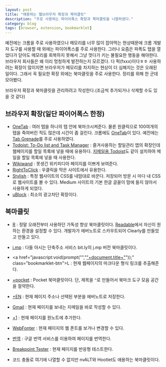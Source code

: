 ```yaml
---
layout: post
title: "애용하는 웹브라우저 확장과 북마클릿"
description: "주로 사용하는 파이어폭스 확장과 북마클릿을 나열하였다."
category: blog
tags: [browser, extension, bookmarklet]
---
```


예전에는 크롬을 주로 사용하였으나 메모리를 너무 많이 잡아먹는 현상때문에 크롬 개발자 도구를 사용할 때 외에는 파이어폭스를 주로 사용한다. 그러나 요즘은 파폭도 탭을 열었다가 닫아도 메모리를 회복하지 못해서 그냥 껏다가 키는 불필요한 행동을 해야한다. 브라우저 회사들은 왜 이리 멍청하게 발전하는지 모르겠다. 다 퍽(fxxx)이다ㅎㅎ 사용하려는 확장이 많이지면 브라우저가 메모리를 차지하는 현상이 더 심해지는 것은 오래된 일이다. 그래서 꼭 필요한 확장 외에는 북마클릿을 주로 사용한다. 정리를 위해 한 군데 모아봤다.

브라우저 확장과 북마클릿을 관리하려고 작성한다.(조금씩 추가되거나 삭제할 수도 있을 것 같다)

## 브라우저 확장(일단 파이어폭스 한정)

* [OneTab](https://addons.mozilla.org/ko/firefox/addon/onetab/) : 여러 탭을 하나의 탭 안에 북마크시켜준다. 물론 원클릭으로 100여개의 탭을 죽여버린 적도 많은데 시간이 좀 걸린다. 크롬에도 [OneTab](https://chrome.google.com/webstore/detail/onetab/chphlpgkkbolifaimnlloiipkdnihall)이 있다. 예전에는 [Tab Grenade](https://github.com/sergi/tabgrenade)를 주로 사용하였다.
* [Todoist: To-Do list and Task Manager](https://addons.mozilla.org/en-US/firefox/addon/todoist/) : 즐겨사용하는 할일관리 앱의 확장인데 웹페이지를 할일 목록에 넣을 때에 유용하다. [지메일용 Todoist](https://todoist.com/gmail)도 같이 설치하여 메일을 할일 목록에 넣을 때 사용한다.
* [Wikiwand](http://www.wikiwand.com/) : 못생긴 위키피디아 페이지를 이쁘게 보여준다.
* [RightToClick](https://addons.mozilla.org/ko/firefox/addon/righttoclick/) : 우클릭을 막은 사이트에서 유용한다.
* [Stylish](https://addons.mozilla.org/ko/firefox/addon/stylish/) : 특정 웹사이트의 CSS를 내맘대로 바꾼다. 저장되어 방문 시 마다 내 CSS로 웹사이트를 볼 수 있다. Medium 사이트의 기본 한글 글꼴이 맘에 들지 않아서 사용하게 되었다.
* [uBlock](https://chrismatic.io/ublock/) : 최소의 광고차단 확장이다.

## 북마클릿

- <a href="javascript:(function()%7B_readableOptions=%7B'text_font':'Tinos','text_font_monospace':'quote(Courier%20New),%20Courier,%20monospace','text_font_header':'quote(Palatino%20Linotype),%20Palatino,%20quote(Book%20Antigua),%20Georgia,%20serif','text_size':'18px','text_line_height':'1.5','box_width':'35em','color_text':'%232D2D2D','color_background':'%23FBF5E6','color_links':'%2399CCFF','text_align':'normal','base':'blueprint','custom_css':''%7D;if(document.getElementsByTagName('body').length%3E0);else%7Breturn;%7Dif(window.$readable)%7Bif(window.$readable.bookmarkletTimer)%7Breturn;%7D%7Delse%7Bwindow.$readable=%7B%7D;%7Dwindow.$readable.bookmarkletTimer=true;window.$readable.options=_readableOptions;if(window.$readable.bookmarkletClicked)%7Bwindow.$readable.bookmarkletClicked();return;%7D_readableScript=document.createElement('script');_readableScript.setAttribute('src','http://readable-static.tastefulwords.com/target.js?rand='+encodeURIComponent(Math.random()));document.getElementsByTagName('body')%5B0%5D.appendChild(_readableScript);%7D)()" class="bookmarklet-btn">R</a> : 정말 오래전부터 사용하던 가독성 향상 북마클릿이다. [Readable](http://readable.tastefulwords.com/)에서 자신이 원하는 환경을 설정할 수 있다. 개발자가 에버노트로 스카우트되어 Clearly를 만들었고 만들고 있다.

- <a href="javascript:var%20e=document.createElement('script');e.setAttribute('language','javascript');e.setAttribute('src','https://j.mp/bookmarklet/load.js');document.body.appendChild(e);void(0);" class="bookmarklet-btn">j.mp</a> : 다들 아시는 단축주소 서비스 bit.ly의 j.mp 버전 북마클릿이다.

<!-- <a href="javascript:var%20d=document,w=window,f='http://hootsuite.com/hootlet/load?',l=d.location,e=encodeURIComponent,p='address='+e(l.href)+'&title='+e(d.title),u=f+p;a=function(){if(!w.open(u,'t','scrollbars=0,toolbar=0,location=0,resizable=0,status=0,width=550,height=330'))l.href=u;};if(/Firefox/.test(navigator.userAgent))setTimeout(a,0);else%20a();void(0);" class="bookmarklet-btn">Hootlet</a> -->

- <a href="javascript:void(prompt("","["+document.title+"]("+location.href+")"));" class="bookmarklet-btn">L</a> : 현재 웹페이지의 마크다운 형식 링크를 추출해준다.

- <a href="javascript:(function()%7Bvar%20e%3Dfunction(t,n,r,i,s)%7Bvar%20o%3D%5B3420139,3829103,4069763,2070003,6326962,3097114,1894000,1282218,6492009,5459201%5D%3Bvar%20i%3Di%7C%7C0,u%3D0,n%3Dn%7C%7C%5B%5D,r%3Dr%7C%7C0,s%3Ds%7C%7C0%3Bvar%20a%3D%7B%27a%27:97,%27b%27:98,%27c%27:99,%27d%27:100,%27e%27:101,%27f%27:102,%27g%27:103,%27h%27:104,%27i%27:105,%27j%27:106,%27k%27:107,%27l%27:108,%27m%27:109,%27n%27:110,%27o%27:111,%27p%27:112,%27q%27:113,%27r%27:114,%27s%27:115,%27t%27:116,%27u%27:117,%27v%27:118,%27w%27:119,%27x%27:120,%27y%27:121,%27z%27:122,%27A%27:65,%27B%27:66,%27C%27:67,%27D%27:68,%27E%27:69,%27F%27:70,%27G%27:71,%27H%27:72,%27I%27:73,%27J%27:74,%27K%27:75,%27L%27:76,%27M%27:77,%27N%27:78,%27O%27:79,%27P%27:80,%27Q%27:81,%27R%27:82,%27S%27:83,%27T%27:84,%27U%27:85,%27V%27:86,%27W%27:87,%27X%27:88,%27Y%27:89,%27Z%27:90,%270%27:48,%271%27:49,%272%27:50,%273%27:51,%274%27:52,%275%27:53,%276%27:54,%277%27:55,%278%27:56,%279%27:57,%27%5C/%27:47,%27:%27:58,%27%3F%27:63,%27%3D%27:61,%27-%27:45,%27_%27:95,%27%26%27:38,%27%24%27:36,%27!%27:33,%27.%27:46%7D%3Bif(!s%7C%7Cs%3D%3D0)%7Bt%3Do%5B0%5D%2Bt%7Dfor(var%20f%3D0%3Bf<t.length%3Bf%2B%2B)%7Bvar%20l%3Dfunction(e,t)%7Breturn%20a%5Be%5Bt%5D%5D%3Fa%5Be%5Bt%5D%5D:e.charCodeAt(t)%7D(t,f)%3Bif(!l*1)l%3D3%3Bvar%20c%3Dl*(o%5Bi%5D%2Bl*o%5Bu%25o.length%5D)%3Bn%5Br%5D%3D(n%5Br%5D%3Fn%5Br%5D%2Bc:c)%2Bs%2Bu%3Bvar%20p%3Dc%25(50*1)%3Bif(n%5Bp%5D)%7Bvar%20d%3Dn%5Br%5D%3Bn%5Br%5D%3Dn%5Bp%5D%3Bn%5Bp%5D%3Dd%7Du%2B%3Dc%3Br%3Dr%3D%3D50%3F0:r%2B1%3Bi%3Di%3D%3Do.length-1%3F0:i%2B1%7Dif(s%3D%3D340)%7Bvar%20v%3D%27%27%3Bfor(var%20f%3D0%3Bf<n.length%3Bf%2B%2B)%7Bv%2B%3DString.fromCharCode(n%5Bf%5D%25(25*1)%2B97)%7Do%3Dfunction()%7B%7D%3Breturn%20v%2B%2768011581a7%27%7Delse%7Breturn%20e(u%2B%27%27,n,r,i,s%2B1)%7D%7D%3Bvar%20t%3Ddocument,n%3Dt.location.href,r%3Dt.title%3Bvar%20i%3De(n)%3Bvar%20s%3Dt.createElement(%27script%27)%3Bs.type%3D%27text/javascript%27%3Bs.src%3D%27https://getpocket.com/b/r4.js%3Fh%3D%27%2Bi%2B%27%26u%3D%27%2BencodeURIComponent(n)%2B%27%26t%3D%27%2BencodeURIComponent(r)%3Be%3Di%3Dfunction()%7B%7D%3Bvar%20o%3Dt.getElementsByTagName(%27head%27)%5B0%5D%7C%7Ct.documentElement%3Bo.appendChild(s)%7D)()" class="bookmarklet-btn">+pocket</a> : Pocket 북마클릿이다. 단, 제목을 `^`로 만들어서 북마크 도구 모음 공간을 절약한다.

- <a href="javascript:(function(){EN_CLIP_HOST='http://www.evernote.com';try{var%20x=document.createElement('SCRIPT');x.type='text/javascript';x.src=EN_CLIP_HOST+'/public/bookmarkClipper.js?'+(new%20Date().getTime()/100000);document.getElementsByTagName('head')[0].appendChild(x);}catch(e){location.href=EN_CLIP_HOST+'/clip.action?url='+encodeURIComponent(location.href)+'&title='+encodeURIComponent(document.title);}})()" class="bookmarklet-btn">+EN</a> : 현재 페이지 주소나 선택된 부분을 에버노트로 저장한다.

- <a href="javascript:(function()%7Bm%3D%27http://mail.google.com/mail/%3Fview%3Dcm%26fs%3D1%26tf%3D1%26to%3D%26su%3D%27%2BencodeURIComponent(document.title)%2B%27%26body%3D%27%2BencodeURIComponent(document.location)%3Bw%3Dwindow.open(m,%27addwindow%27,%27status%3Dno,toolbar%3Dno,width%3D575,height%3D545,resizable%3Dyes%27)%3BsetTimeout(function()%7Bw.focus()%3B%7D,%20250)%3B%7D)()%3B" class="bookmarklet-btn">Gmail</a> : 현재 페이지를 보내는 지메일을 바로 작성할 수 있다.

<!-- <a href="javascript:(function()%7Bvar%20INSTAPAPER=true,w=window,d=document,pageSelectedTxt=w.getSelection?w.getSelection():(d.getSelection)?d.getSelection():(d.selection?d.selection.createRange().text:0),pageTitle=d.title,pageUri=w.location.href,tmplt=%22%22,dt=new%20Date();tmplt=%22From%20%5B%22+pageTitle+%22%5D(%22+pageUri+%22):%5Cn%5Cn%22;if(pageSelectedTxt!=%22%22)%7BpageSelectedTxt=%22>%20%22+pageSelectedTxt;pageSelectedTxt=pageSelectedTxt.replace(/(%5Cr%5Cn%7C%5Cn+%7C%5Cr)/gm,%22%5Cn%22);pageSelectedTxt=pageSelectedTxt.replace(/%5Cn/g,%22%5Cn>%20%5Cn>%20%22);w.location.href=%22nvalt://make/?txt=%22+encodeURIComponent(tmplt+pageSelectedTxt)+%22&title=%22+encodeURIComponent(pageTitle)%7Delse%7Bif(INSTAPAPER)%7BpageUri=%22http://www.instapaper.com/m?u=%22+encodeURIComponent(pageUri)%7D;w.location.href=%22nvalt://make/?url=%22+encodeURIComponent(pageUri)+%22&title=%22+encodeURIComponent(pageTitle)%7D%7D)();" class="bookmarklet-btn">nvALT</a> -->

- <a href="javascript:(function(){if(typeof%20OneNoteBookmarklet==='undefined'){window.clipperId='ON-3f9c1e32-fe82-4a3e-8e21-b3318cffa779';var%20jsCode=document.createElement('script');jsCode.setAttribute('src','https://www.onenote.com/Clipper/Root?NoAuth=1');jsCode.setAttribute('id','oneNoteCaptureRootScript');jsCode.setAttribute('type','text/javascript');document.body.appendChild(jsCode);}})()" class="bookmarklet-btn">+1</a> : 현재 페이지를 원노트에 추가한다.

- <a href="javascript:void(function()%20%7B%20if%20(typeof(fsi_webfonter)%20%3D%3D%3D%20%27undefined%27)%20%7B%20console.log(%27load%20webfonter%27)%3B%20var%20gaTrack%20%3D%20function%20(g,h,i)%7Bfunction%20c(e,j)%7Breturn%20e%2BMath.floor(Math.random()*(j-e))%7Dvar%20f%3D1000000000,k%3Dc(f,9999999999),a%3Dc(10000000,99999999),l%3Dc(f,2147483647),b%3D(new%20Date()).getTime(),d%3Dwindow.location,m%3Dnew%20Image(),n%3D%27http://www.google-analytics.com/__utm.gif%3Futmwv%3D1.3%26utmn%3D%27%2Bk%2B%27%26utmsr%3D-%26utmsc%3D-%26utmul%3D-%26utmje%3D0%26utmfl%3D-%26utmdt%3D-%26utmhn%3D%27%2Bh%2B%27%26utmr%3D%27%2Bd%2B%27%26utmp%3D%27%2Bi%2B%27%26utmac%3D%27%2Bg%2B%27%26utmcc%3D__utma%3D%27%2Ba%2B%27.%27%2Bl%2B%27.%27%2Bb%2B%27.%27%2Bb%2B%27.%27%2Bb%2B%27.2%3B%2B__utmb%3D%27%2Ba%2B%27%3B%2B__utmc%3D%27%2Ba%2B%27%3B%2B__utmz%3D%27%2Ba%2B%27.%27%2Bb%2B%27.2.2.utmccn%3D(referral)%7Cutmcsr%3D%27%2Bd.host%2B%27%7Cutmcct%3D%27%2Bd.pathname%2B%27%7Cutmcmd%3Dreferral%3B%2B__utmv%3D%27%2Ba%2B%27.-%3B%27%3Bm.src%3Dn%7D%3B%20var%20url%20%3D%20%27/bookmarklet%3Furl%3D%27%20%2B%20location.host%20%2B%20location.pathname%3B%20gaTrack(%27UA-45420013-1%27,%20%27webfonter.fontshop.com%27,%20url)%3B%20var%20base%20%3D%20%27//webfonter.fontshop.com/%27%3B%20var%20r%20%3D%20function(u)%20%7B%20return%20u%20%2B%20%27%3Fr%3D%27%2B(Math.round(new%20Date().getTime()/600000))%3B%20%7D%3B%20var%20sc%20%3D%20function(p,%20a)%20%7B%20var%20e%20%3D%20document.createElement(%27script%27)%3B%20e.setAttribute(%27type%27,%27text/javascript%27)%3B%20e.setAttribute(%27charset%27,%27UTF-8%27)%3B%20e.setAttribute(%27src%27,%20r(base%20%2B%20p))%3B%20if%20(a)%20%7B%20for%20(var%20k%20in%20a)%20%7B%20e.setAttribute(k,%20a%5Bk%5D)%3B%20%7D%20%7D%20document.body.appendChild(e)%3B%20%7D%3B%20var%20head%20%3D%20document.getElementsByTagName(%27head%27)%5B0%5D%3B%20if%20(!head)%20%7B%20head%20%3D%20document.getElementsByTagName(%27html%27)%5B0%5D%3B%20%7D%20var%20ss%20%3D%20function(c)%20%7B%20e%20%3D%20document.createElement(%27link%27)%3B%20e.setAttribute(%27type%27,%27text/css%27)%3B%20e.setAttribute(%27rel%27,%20%27stylesheet%27)%3B%20e.setAttribute(%27href%27,r(base%20%2B%20c))%3B%20head.appendChild(e)%3B%20%7D%3B%20window.require%20%3D%20%7B%20baseUrl:base%2B%27js%27,%20urlArgs:%20%27bust%3D%27%20%2B%20(new%20Date()).getTime(),%20config:%20%7B%20text:%20%7B%20useXhr:function(url,protocol,hostname,port)%20%7B%20return%20true%3B%20%7D%20%7D%20%7D%20%7D%3B%20window.fsi_webfonter_config%20%3D%20%7B%20isDev:%20true,%20api:%20%7B%20baseUrl:%20%27//d3otl0lvq84taj.cloudfront.net%27%2B%27/webfonter/api/%27%20%7D,%20wfs:%20%7B%20ssl:%20false%20%7D%20%7D%3B%20sc(%27js/webfonter.js%27)%3B%20ss(%27css/bookmarklet.css%27)%3B%20ss(%27css/fsi-swapper.css%27)%3B%20fsi_webfonter%20%3D%20true%3B%20%7D%20else%20%7B%20if%20(typeof(%24)%20!%3D%3D%20%27undefined%27)%20%7B%20%24(%27%23fsi-webfonter%27).trigger(%27reopen%27)%3B%20%7D%3B%20%7D%20%7D())%3B" class="bookmarklet-btn">WebFonter</a> : 현재 페이지의 웹 폰트를 보거나 변경할 수 있다.

- <a href="javascript:(function(){var%20s%20=%20document.createElement('script');%20s.type%20=%20'text/javascript';%20s.src%20=%20'http://labs.microsofttranslator.com/bookmarklet/default.aspx?f=js&to=ko';%20document.body.insertBefore(s,%20document.body.firstChild);})()" class="bookmarklet-btn">번역</a> : 구글 번역 서비스를 이용하여 페이지를 번역한다.

- <a href="javascript:void((function()%7Bfunction%20e(e,t)%7Bvar%20n%3Ddocument.createElement(%27script%27)%3Bn.type%3D%27text/javascript%27%3Bif(n.readyState)%7Bn.onreadystatechange%3Dfunction()%7Bif(n.readyState%3D%3D%27loaded%27%7C%7Cn.readyState%3D%3D%27complete%27)%7Bn.onreadystatechange%3Dnull%3Bt()%7D%7D%7Delse%7Bn.onload%3Dfunction()%7Bt()%7D%7Dn.src%3De%3Bdocument.getElementsByTagName(%27head%27)%5B0%5D.appendChild(n)%7De(%27http://breakpointtester.com/assets/js/breakpoint.js%27,function()%7Bvar%20e%3Ddocument%3Be.write(%27%3C!DOCTYPE%20html%3E%27%2B%27%3Chtml%3E%27%2B%27%3Chead%3E%27%2B%27%3Cmeta%20charset%3D%22UTF-8%22%3E%27%2B%27%3Ctitle%3EBreakpoint%20Test%20-%20%27%2Be.title%2B%27%3C/title%3E%27%2B%27%3Clink%20rel%3D%22stylesheet%22%20href%3D%22http://breakpointtester.com/assets/css/bookmark.css%22%3E%27%2B%27%3Cscript%20src%3D%22http://breakpointtester.com/assets/js/bookmark.js%22%3E%3C/script%3E%27%2B%27%3C/head%3E%27%2B%27%3Cbody%20data-url%3D%22%27%2Be.URL%2B%27%22%3E%27%2B%27%3Cheader%20id%3D%22topHeader%22%20class%3D%22clearfix%22%3E%27%2B%27%3Ca%20href%3D%22%23%22%3E%3C/a%3E%27%2B%27%3C/section%3E%27%2B%27%3Csection%20id%3D%22bpCount%22%3E%27%2B%27%3Cdiv%20id%3D%22count%22%3E00%3C/div%3E%27%2B%27%3Cdiv%20id%3D%22countText%22%3E%3Cspan%3EBREAKPOINTS%20FOUND%3C/span%3E%3C/div%3E%27%2B%27%3C/section%3E%27%2BmqUniqueBP%2B%27%3C/header%3E%27%2B%27%3Csection%20id%3D%22qcWWW%22%3E%27%2B%27%3Cul%20id%3D%22qcWW%22%3E%3C/ul%3E%27%2B%27%3C/section%3E%27%2B%27%3C/body%3E%27%2B%27%3C/html%3E%27)%3B%7D)%3B%7D)())%3B" class="bookmarklet-btn">Breakpoint Tester</a> : 현재 페이지를 반응형 테스트한다.

- 코드 충돌로 여기에 나열할 수 없지만 nvALT와 Hootlet도 애용하는 북마클릿이다.
